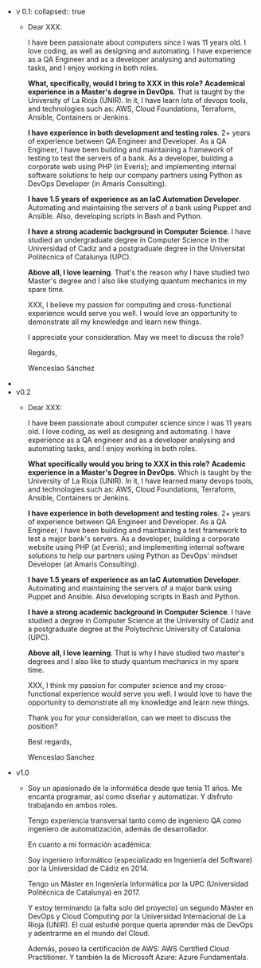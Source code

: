 - v 0.1:
  collapsed:: true
	- Dear XXX:
	  
	  I have been passionate about computers since I was 11 years old. I love coding, as well as designing and automating. I have experience as a QA Engineer and as a developer analysing and automating tasks, and I enjoy working in both roles.
	  
	  **What, specifically, would I bring to XXX in this role?**
	  **Academical experience in a Master's degree in DevOps**. That is taught by the University of La Rioja (UNIR). In it, I have learn lots of devops tools, and technologies such as: AWS, Cloud Foundations, Terraform, Ansible, Containers or Jenkins.
	  
	  **I have experience in both development and testing roles**. 2+ years of experience between QA Engineer and Developer. As a QA Engineer, I have been building and maintaining a framework of testing to test the servers of a bank. As a developer, building a corporate web using PHP (in Everis); and implementing internal software solutions to help our company partners using Python as DevOps Developer (in Amaris Consulting).
	  
	  **I have 1.5 years of experience as an IaC Automation Developer**. Automating and maintaining the servers of a bank using Puppet and Ansible. Also, developing scripts in Bash and Python.
	  
	  **I have a strong academic background in Computer Science**. I have studied an undergraduate degree in Computer Science in the Universidad of Cadiz and a postgraduate degree in the Universitat Politécnica of Catalunya (UPC).
	  
	  **Above all, I love learning**.  That's the reason why I have studied two Master's degree and I also like studying quantum mechanics in my spare time.
	  
	  XXX, I believe my passion for computing and cross-functional experience would serve you well. I would love an opportunity to demonstrate all my knowledge and learn new things.
	  
	  I appreciate your consideration. May we meet to discuss the role?
	  
	  Regards,
	  
	  Wenceslao Sánchez
-
- v0.2
	- Dear XXX:
	  
	  I have been passionate about computer science since I was 11 years old. I love coding, as well as designing and automating. I have experience as a QA engineer and as a developer analysing and automating tasks, and I enjoy working in both roles.  
	  
	  **What specifically would you bring to XXX in this role?**
	  **Academic experience in a Master's Degree in DevOps**. Which is taught by the University of La Rioja (UNIR). In it, I have learned many devops tools, and technologies such as: AWS, Cloud Foundations, Terraform, Ansible, Containers or Jenkins.  
	  
	  **I have experience in both development and testing roles**. 2+ years of experience between QA Engineer and Developer. As a QA Engineer, I have been building and maintaining a test framework to test a major bank's servers. As a developer, building a corporate website using PHP (at Everis); and implementing internal software solutions to help our partners using Python as DevOps' mindset Developer (at Amaris Consulting).  
	  
	  **I have 1.5 years of experience as an IaC Automation Developer**. Automating and maintaining the servers of a major bank using Puppet and Ansible. Also developing scripts in Bash and Python.  
	  
	  **I have a strong academic background in Computer Science**. I have studied a degree in Computer Science at the University of Cadiz and a postgraduate degree at the Polytechnic University of Catalonia (UPC).  
	  
	  **Above all, I love learning**. That is why I have studied two master's degrees and I also like to study quantum mechanics in my spare time.  
	  
	  XXX, I think my passion for computer science and my cross-functional experience would serve you well. I would love to have the opportunity to demonstrate all my knowledge and learn new things.
	  
	  Thank you for your consideration, can we meet to discuss the position?  
	  
	  Best regards,  
	  
	  Wenceslao Sanchez
- v1.0
	- Soy un apasionado de la informática desde que tenía 11 años. Me encanta programar, así como diseñar y automatizar. Y disfruto trabajando en ambos roles.
	  
	  Tengo experiencia transversal tanto como de ingeniero QA como ingeniero de automatización, además de desarrollador.
	  
	  En cuanto a mi formación académica:
	  
	  Soy ingeniero informático (especializado en Ingeniería del Software) por la Universidad de Cádiz en 2014.
	  
	  Tengo un Máster en Ingeniería Informática por la UPC (Universidad Politécnica de Catalunya) en 2017.
	  
	  Y estoy terminando (a falta solo del proyecto) un segundo Máster en DevOps y Cloud Computing por la Universidad Internacional de La Rioja (UNIR). El cual estudié porque quería aprender más de DevOps y adentrarme en el mundo del Cloud.
	  
	  Además, poseo la certificación de AWS: AWS Certified Cloud Practitioner. 
	  Y también la de Microsoft Azure: Azure Fundamentals.